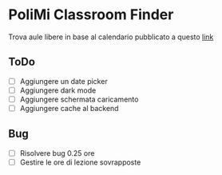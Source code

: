 # PoliMi Classroom Finder

Trova aule libere in base al calendario pubblicato a questo [link](https://www7.ceda.polimi.it/spazi/spazi/controller/OccupazioniGiornoEsatto.do?evn_giornaliera=evento&jaf_currentWFID=main)

## ToDo

- [ ] Aggiungere un date picker
- [ ] Aggiungere dark mode
- [ ] Aggiungere schermata caricamento
- [ ] Aggiungere cache al backend

## Bug

- [ ] Risolvere bug 0.25 ore
- [ ] Gestire le ore di lezione sovrapposte